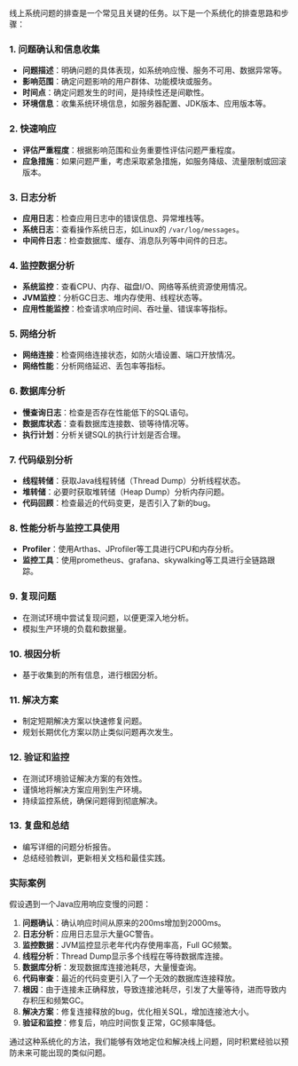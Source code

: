 线上系统问题的排查是一个常见且关键的任务。以下是一个系统化的排查思路和步骤：

### 1. 问题确认和信息收集

+ **问题描述**：明确问题的具体表现，如系统响应慢、服务不可用、数据异常等。
+ **影响范围**：确定问题影响的用户群体、功能模块或服务。
+ **时间点**：确定问题发生的时间，是持续性还是间歇性。
+ **环境信息**：收集系统环境信息，如服务器配置、JDK版本、应用版本等。

### 2. 快速响应

+ **评估严重程度**：根据影响范围和业务重要性评估问题严重程度。
+ **应急措施**：如果问题严重，考虑采取紧急措施，如服务降级、流量限制或回滚版本。

### 3. 日志分析

+ **应用日志**：检查应用日志中的错误信息、异常堆栈等。
+ **系统日志**：查看操作系统日志，如Linux的 `/var/log/messages`。
+ **中间件日志**：检查数据库、缓存、消息队列等中间件的日志。

### 4. 监控数据分析

+ **系统监控**：查看CPU、内存、磁盘I/O、网络等系统资源使用情况。
+ **JVM监控**：分析GC日志、堆内存使用、线程状态等。
+ **应用性能监控**：检查请求响应时间、吞吐量、错误率等指标。

### 5. 网络分析

+ **网络连接**：检查网络连接状态，如防火墙设置、端口开放情况。
+ **网络性能**：分析网络延迟、丢包率等指标。

### 6. 数据库分析

+ **慢查询日志**：检查是否存在性能低下的SQL语句。
+ **数据库状态**：查看数据库连接数、锁等待情况等。
+ **执行计划**：分析关键SQL的执行计划是否合理。

### 7. 代码级别分析

+ **线程转储**：获取Java线程转储（Thread Dump）分析线程状态。
+ **堆转储**：必要时获取堆转储（Heap Dump）分析内存问题。
+ **代码回顾**：检查最近的代码变更，是否引入了新的bug。

### 8. 性能分析与监控工具使用

+ **Profiler**：使用Arthas、JProfiler等工具进行CPU和内存分析。
+ **监控工具**：使用prometheus、grafana、skywalking等工具进行全链路跟踪。

### 9. 复现问题

+ 在测试环境中尝试复现问题，以便更深入地分析。
+ 模拟生产环境的负载和数据量。

### 10. 根因分析

+ 基于收集到的所有信息，进行根因分析。

### 11. 解决方案

+ 制定短期解决方案以快速修复问题。
+ 规划长期优化方案以防止类似问题再次发生。

### 12. 验证和监控

+ 在测试环境验证解决方案的有效性。
+ 谨慎地将解决方案应用到生产环境。
+ 持续监控系统，确保问题得到彻底解决。

### 13. 复盘和总结

+ 编写详细的问题分析报告。
+ 总结经验教训，更新相关文档和最佳实践。

### 实际案例

假设遇到一个Java应用响应变慢的问题：

1. **问题确认**：确认响应时间从原来的200ms增加到2000ms。
2. **日志分析**：应用日志显示大量GC警告。
3. **监控数据**：JVM监控显示老年代内存使用率高，Full GC频繁。
4. **线程分析**：Thread Dump显示多个线程在等待数据库连接。
5. **数据库分析**：发现数据库连接池耗尽，大量慢查询。
6. **代码审查**：最近的代码变更引入了一个无效的数据库连接释放。
7. **根因**：由于连接未正确释放，导致连接池耗尽，引发了大量等待，进而导致内存积压和频繁GC。
8. **解决方案**：修复连接释放的bug，优化相关SQL，增加连接池大小。
9. **验证和监控**：修复后，响应时间恢复正常，GC频率降低。

通过这种系统化的方法，我们能够有效地定位和解决线上问题，同时积累经验以预防未来可能出现的类似问题。
